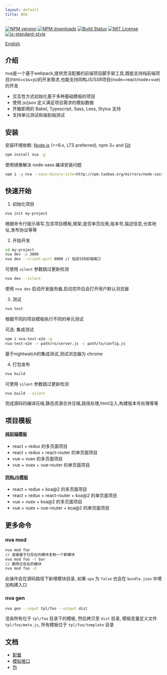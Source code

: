 ```yaml
---
layout: default
title: NVA
---
```

[![NPM version][npm-version-image]][npm-url] [![NPM downloads][npm-downloads-image]][npm-url] [![Build Status][circleci-image]][circleci-url] [![MIT License][license-image]][license-url] [![js-standard-style](https://img.shields.io/badge/code%20style-standard-brightgreen.svg)](http://standardjs.com)

[English](../index.md)

## 介绍

nva是一个基于webpack,提供灵活配置的前端项目脚手架工具,既能支持纯前端项目(html+css+js)的开发需求,也能支持同构JS/SSR项目(node+react/node+vue)的开发

- 交互性方式初始化基于多种基础模板的项目
- 使用 js/json 定义满足项目需求的模拟数据
- 开箱即用的 Babel, Typescript, Sass, Less, Stylus 支持
- 支持单元测试和端到端测试

## 安装

安装环境依赖: [Node.js](https://nodejs.org/en/) (>=6.x, LTS preferred), npm 3+ and [Git](https://git-scm.com)

```bash
npm install nva -g
```

使用镜像解决 node-sass 编译安装问题

```bash
npm i -g nva --sass-binary-site=http://npm.taobao.org/mirrors/node-sass/
```

## 快速开始

1. 初始化项目

```bash
nva init my-project
```

根据命令行提示填写,包含项目模板,框架,是否单页应用,版本号,描述信息,仓库地址,发布协议等等

2. 开始开发

```bash
cd my-project
nva dev -p 3000
nva dev --client-port 8000 // 指定SSR前端端口
```

可使用 `silent` 参数跳过更新检测

```bash
nva dev --silent
```

使用 `nva dev` 启动开发服务器,启动完毕后会打开用户默认浏览器

3. 测试

```bash
nva test
```
根据不同的项目模板执行不同的单元测试

可选: 集成测试

```bash
npm i nva-test-e2e -g
nva-test-e2e -r path/ro/server.js -c path/to/config.js
```
基于nightwatch的集成测试,测试浏览器为 chrome

4. 打包发布

```bash
nva build
```

可使用 `silent` 参数跳过更新检测

```bash
nva build --silent
```

完成源码的编译压缩,静态资源合并压缩,路径处理,html注入,构建版本号处理等等

## 项目模板

#### [纯前端模板](https://github.com/ali322/frontend-boilerplate)

  - react + redux 的多页面项目
  - react + redux + react-router 的单页面项目
  - vue + vuex 的多页面项目
  - vue + vuex + vue-router 的单页面项目
  
#### [同构JS模板](https://github.com/ali322/isomorphic-boilerplate)

  - react + redux + koa@2 的多页面项目
  - react + redux + react-router + koa@2 的单页面项目
  - vue + vuex + koa@2 的多页面项目
  - vue + vuex + vue-router + koa@2 的单页面项目

## 更多命令

### nva mod

```bash
nva mod foo
// 或者基于已存在的模块复制一个新模块
nva mod foo -t bar
// 删除已存在的模块
nva mod foo -d
```

此操作会在源码路径下新增模块目录, 如果 `spa` 为 `false` 也会在 `bundle.json` 中增加构建入口

### nva gen

```bash
nva gen --input tpl/foo --output dist
```

渲染所有位于 `tpl/foo` 目录下的模板, 然后拷贝至 `dist` 目录, 模板变量定义文件 `tpl/foo/meta.js`, 所有模板位于 `tpl/foo/template` 目录

## 文档

- [配置](./setup.md)
- [模拟接口](./mock.md)
- [包](./packages.md)

[license-image]: https://img.shields.io/badge/license-MIT-blue.svg?style=flat
[license-url]: http://en.wikipedia.org/wiki/MIT_License

[npm-url]: https://npmjs.org/package/nva
[npm-version-image]: https://img.shields.io/npm/v/nva.svg?style=flat
[npm-downloads-image]: https://img.shields.io/npm/dm/nva.svg?style=flat

[circleci-url]: https://circleci.com/gh/ali322/nva
[circleci-image]: 	https://img.shields.io/circleci/project/github/ali322/nva.svg?style=flat